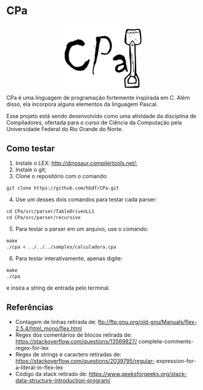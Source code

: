 # CPa

<p align="middle">
	<img src="/imgs/logo.png" width="200">	
</p>

CPa é uma linguagem de programação fortemente inspirada em C. Além disso,
ela incorpora alguns elementos da linguagem Pascal.

Esse projeto está sendo desenvolvido como uma atividade da disciplina de 
Compiladores, ofertada para o curso de Ciência da Computação pela Universidade
Federal do Rio Grande do Norte.

## Como testar

1) Instale o LEX: http://dinosaur.compilertools.net/;
2) Instale o git;
3) Clone o repositório com o comando:
```
git clone https://github.com/hbdf/CPa.git
```
4) Use um desses dois comandos para testar cada parser:
```
cd CPa/src/parser/TableDrivenLL1
cd CPa/src/parser/recursive
```
5) Para testar o parser em um arquivo, use o comando:
```
make
./cpa < ../../../samples/calculadora.cpa
```
6) Para testar interativamente, apenas digite:
```
make
./cpa
```
e insira a string de entrada pelo terminal.

## Referências

* Contagem de linhas retirada de: ftp://ftp.gnu.org/old-gnu/Manuals/flex-2.5.4/html_mono/flex.html
* Regex dos comentários de blocos retirada de: https://stackoverflow.com/questions/13569827/
complete-comments-regex-for-lex
* Regex de strings e caracters retiradas de: https://stackoverflow.com/questions/2039795/regular-
expression-for-a-literal-in-flex-lex
* Código da stack retirado de: https://www.geeksforgeeks.org/stack-data-structure-introduction-program/
